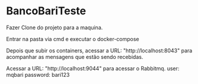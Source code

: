 # BancoBariTeste

Fazer Clone do projeto para a maquina.

Entrar na pasta via cmd e executar o docker-compose

Depois que subir os containers, acessar a URL: "http://localhost:8043" para acompanhar as mensagens que estão sendo recebidas.

Acessar a URL: "http://localhost:9044" para acessar o Rabbitmq.
user: mqbari
password: bari123

